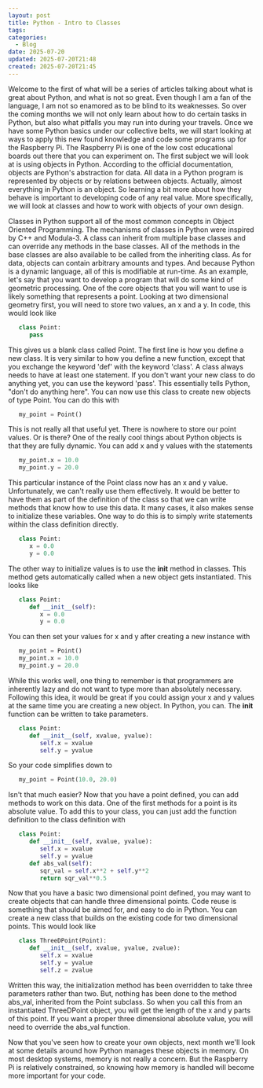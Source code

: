 ```yaml
---
layout: post
title: Python - Intro to Classes
tags: 
categories:
  - Blog
date: 2025-07-20
updated: 2025-07-20T21:48
created: 2025-07-20T21:45
---
```

Welcome to the first of what will be a series of articles talking about what is great about Python, and what is not so great. Even though I am a fan of the language, I am not so enamored as to be blind to its weaknesses. So over the coming months we will not only learn about how to do certain tasks in Python, but also what pitfalls you may run into during your travels. Once we have some Python basics under our collective belts, we will start looking at ways to apply this new found knowledge and code some programs up for the Raspberry Pi. The Raspberry Pi is one of the low cost educational boards out there that you can experiment on. The first subject we will look at is using objects in Python. According to the official documentation, objects are Python's abstraction for data. All data in a Python program is represented by objects or by relations between objects. Actually, almost everything in Python is an object. So learning a bit more about how they behave is important to developing code of any real value. More specifically, we will look at classes and how to work with objects of your own design.

Classes in Python support all of the most common concepts in Object Oriented Programming. The mechanisms of classes in Python were inspired by C++ and Modula-3. A class can inherit from multiple base classes and can override any methods in the base classes. All of the methods in the base classes are also available to be called from the inheriting class. As for data, objects can contain arbitrary amounts and types. And because Python is a dynamic language, all of this is modifiable at run-time. As an example, let's say that you want to develop a program that will do some kind of geometric processing. One of the core objects that you will want to use is likely something that represents a point. Looking at two dimensional geometry first, you will need to store two values, an x and a y. In code, this would look like

```python
   class Point:
      pass
```

This gives us a blank class called Point. The first line is how you define a new class. It is very similar to how you define a new function, except that you exchange the keyword 'def' with the keyword 'class'. A class always needs to have at least one statement. If you don't want your new class to do anything yet, you can use the keyword 'pass'. This essentially tells Python, "don't do anything here". You can now use this class to create new objects of type Point. You can do this with

```python
   my_point = Point()
```

This is not really all that useful yet. There is nowhere to store our point values. Or is there? One of the really cool things about Python objects is that they are fully dynamic. You can add x and y values with the statements

```python
   my_point.x = 10.0
   my_point.y = 20.0
```

This particular instance of the Point class now has an x and y value. Unfortunately, we can't really use them effectively. It would be better to have them as part of the definition of the class so that we can write methods that know how to use this data. It many cases, it also makes sense to initialize these variables. One way to do this is to simply write statements within the class definition directly.

```python
   class Point:
      x = 0.0
      y = 0.0
```

The other way to initialize values is to use the __init__ method in classes. This method gets automatically called when a new object gets instantiated. This looks like

```python
   class Point:
      def __init__(self):
         x = 0.0
         y = 0.0
```

You can then set your values for x and y after creating a new instance with

```python
   my_point = Point()
   my_point.x = 10.0
   my_point.y = 20.0
```

While this works well, one thing to remember is that programmers are inherently lazy and do not want to type more than absolutely necessary. Following this idea, it would be great if you could assign your x and y values at the same time you are creating a new object. In Python, you can. The __init__ function can be written to take parameters.

```python
   class Point:
      def __init__(self, xvalue, yvalue):
         self.x = xvalue
         self.y = yvalue
```

So your code simplifies down to

```python
   my_point = Point(10.0, 20.0)
```

Isn't that much easier? Now that you have a point defined, you can add methods to work on this data. One of the first methods for a point is its absolute value. To add this to your class, you can just add the function definition to the class definition with

```python
   class Point:
      def __init__(self, xvalue, yvalue):
         self.x = xvalue
         self.y = yvalue
      def abs_val(self):
         sqr_val = self.x**2 + self.y**2
         return sqr_val**0.5
```

Now that you have a basic two dimensional point defined, you may want to create objects that can handle three dimensional points. Code reuse is something that should be aimed for, and easy to do in Python. You can create a new class that builds on the existing code for two dimensional points. This would look like

```python
   class ThreeDPoint(Point):
      def __init__(self, xvalue, yvalue, zvalue):
         self.x = xvalue
         self.y = yvalue
         self.z = zvalue
```

Written this way, the initialization method has been overridden to take three parameters rather than two. But, nothing has been done to the method abs_val, inherited from the Point subclass. So when you call this from an instantiated ThreeDPoint object, you will get the length of the x and y parts of this point. If you want a proper three dimensional absolute value, you will need to override the abs_val function.

Now that you've seen how to create your own objects, next month we'll look at some details around how Python manages these objects in memory. On most desktop systems, memory is not really a concern. But the Raspberry Pi is relatively constrained, so knowing how memory is handled will become more important for your code.
